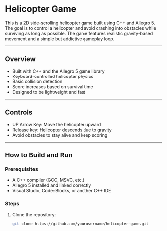 # Helicopter Game

This is a 2D side-scrolling helicopter game built using C++ and Allegro 5. The goal is to control a helicopter and avoid crashing into obstacles while surviving as long as possible. The game features realistic gravity-based movement and a simple but addictive gameplay loop.

---

## Overview

- Built with C++ and the Allegro 5 game library
- Keyboard-controlled helicopter physics
- Basic collision detection
- Score increases based on survival time
- Designed to be lightweight and fast

---

## Controls

- UP Arrow Key: Move the helicopter upward
- Release key: Helicopter descends due to gravity
- Avoid obstacles to stay alive and keep scoring

---

## How to Build and Run

### Prerequisites

- A C++ compiler (GCC, MSVC, etc.)
- Allegro 5 installed and linked correctly
- Visual Studio, Code::Blocks, or another C++ IDE

### Steps

1. Clone the repository:
   ```bash
   git clone https://github.com/yourusername/helicopter-game.git
